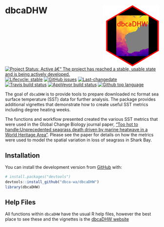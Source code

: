 
<!-- README.md is generated from README.Rmd. Please edit that file -->

# dbcaDHW <img src="man/figures/dbcaDHWlogo2011.png" align="right" style="padding-left:10px;background-color:white;" />

<!-- badges: start -->

[![Project Status: Active â€“ The project has reached a stable, usable
state and is being actively
developed.](https://www.repostatus.org/badges/latest/active.svg)](https://www.repostatus.org/#active)
[![Lifecycle:
stable](https://img.shields.io/badge/lifecycle-stable-brightgreen.svg)](https://www.tidyverse.org/lifecycle/#stable)
[![GitHub
issues](https://img.shields.io/github/issues/dbca-wa/dbcaDHW.svg?style=popout)](https://github.com/dbca-wa/dbcaDHW/issues/)
[![Last-changedate](https://img.shields.io/github/last-commit/dbca-wa/dbcaDHW.svg)](https://github.com/dbca-wa/dbcaDHW/commits/master)
[![Travis build
status](https://travis-ci.org/dbca-wa/dbcaDHW.svg?branch=master)](https://travis-ci.org/dbca-wa/dbcaDHW)
[![AppVeyor build
status](https://ci.appveyor.com/api/projects/status/github/dbca-wa/dbcaDHW?branch=master&svg=true)](https://ci.appveyor.com/project/dbca-wa/dbcaDHW)
[![Github top
language](https://img.shields.io/github/languages/top/dbca-wa/dbcaDHW.svg)](https://github.com/dbca-wa/dbcaDHW/)
<!-- [![DOI](https://zenodo.org/badge/202643428.svg)](https://zenodo.org/badge/latestdoi/202643428) -->
<!-- badges: end -->

The goal of `dbcaDHW` is to provide tools to prepare downloaded nc
format sea surface temperature (SST) data for further analysis. The
package provides additional vignettes that demonstrate how to create
useful SST metrics including degree heating weeks.

The functions and workflow presented created the various SST metrics
that were used in the Global Change Biology journal paper, [“Too hot to
handle:Unprecedented seagrass death driven by marine heatwave in a World
Heritage
Area”](https://onlinelibrary.wiley.com/doi/abs/10.1111/gcb.15065).
Please see the paper for details on how the metrics were used to model
the spatial variation in loss of seagrass in Shark Bay.

## Installation

You can install the development version from
[GitHub](https://github.com/dbca-wa) with:

``` r
# install.packages("devtools")
devtools::install_github("dbca-wa/dbcaDHW")
library(dbcaDHW)
```

## Help Files

All functions within `dbcaDHW` have the usual R help files, however the
best place to see these and the vignettes is the [dbcaDHW
website](https://dbca-wa.github.io/dbcaDHW/index.html)
